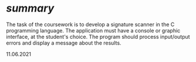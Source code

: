 # *summary*

The task of the coursework is to develop a signature scanner in the C programming language. The application must have a console or graphic interface, at the student's choice. The program should process input/output errors and display a message about the results.


11.06.2021